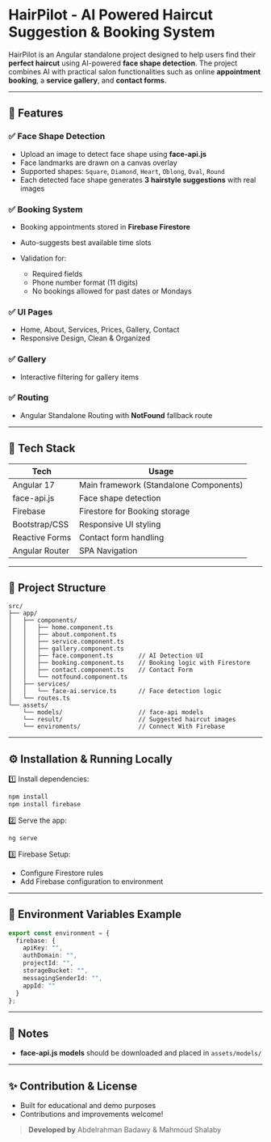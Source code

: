 # HairPilot - AI Powered Haircut Suggestion & Booking System

HairPilot is an Angular standalone project designed to help users find their **perfect haircut** using AI-powered **face shape detection**. The project combines AI with practical salon functionalities such as online **appointment booking**, a **service gallery**, and **contact forms**.

---

## 🌟 Features

### ✅ Face Shape Detection

* Upload an image to detect face shape using **face-api.js**
* Face landmarks are drawn on a canvas overlay
* Supported shapes: `Square`, `Diamond`, `Heart`, `Oblong`, `Oval`, `Round`
* Each detected face shape generates **3 hairstyle suggestions** with real images

### ✅ Booking System

* Booking appointments stored in **Firebase Firestore**
* Auto-suggests best available time slots
* Validation for:

  * Required fields
  * Phone number format (11 digits)
  * No bookings allowed for past dates or Mondays

### ✅ UI Pages

* Home, About, Services, Prices, Gallery, Contact
* Responsive Design, Clean & Organized

### ✅ Gallery

* Interactive filtering for gallery items

### ✅ Routing

* Angular Standalone Routing with **NotFound** fallback route

---

## 🚀 Tech Stack

| Tech           | Usage                                  |
| -------------- | -------------------------------------- |
| Angular 17     | Main framework (Standalone Components) |
| face-api.js    | Face shape detection                   |
| Firebase       | Firestore for Booking storage          |
| Bootstrap/CSS  | Responsive UI styling                  |
| Reactive Forms  | Contact form handling                  |
| Angular Router | SPA Navigation                         |

---

## 📁 Project Structure

```
src/
├── app/
│   ├── components/
│   │   ├── home.component.ts
│   │   ├── about.component.ts
│   │   ├── service.component.ts
│   │   ├── gallery.component.ts
│   │   ├── face.component.ts       // AI Detection UI
│   │   ├── booking.component.ts    // Booking logic with Firestore
│   │   ├── contact.component.ts    // Contact Form
│   │   └── notfound.component.ts
│   ├── services/
│   │   └── face-ai.service.ts      // Face detection logic
│   └── routes.ts
└── assets/
    └── models/                     // face-api models
    └── result/                     // Suggested haircut images
    └── enviroments/                // Connect With Firebase
```

---

## ⚙️ Installation & Running Locally

1️⃣ Install dependencies:

```bash
npm install
npm install firebase
```

2️⃣ Serve the app:

```bash
ng serve
```

3️⃣ Firebase Setup:

* Configure Firestore rules
* Add Firebase configuration to environment

---

## 🔑 Environment Variables Example

```ts
export const environment = {
  firebase: {
    apiKey: "",
    authDomain: "",
    projectId: "",
    storageBucket: "",
    messagingSenderId: "",
    appId: ""
  }
};
```

---

## 📌 Notes

* **face-api.js models** should be downloaded and placed in `assets/models/`

---

## ✨ Contribution & License

* Built for educational and demo purposes
* Contributions and improvements welcome!

> **Developed by** Abdelrahman Badawy & Mahmoud Shalaby
